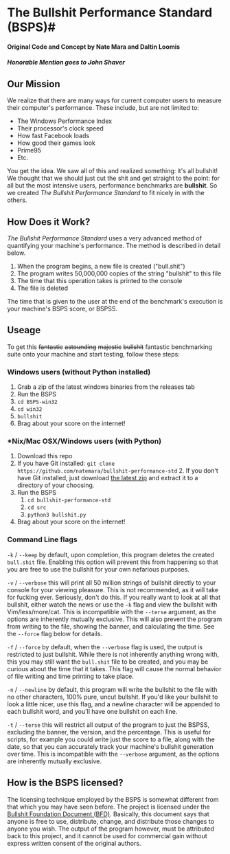 # The Bullshit Performance Standard (BSPS)#
#### Original Code and Concept by Nate Mara and Daltin Loomis ####
##### Honorable Mention goes to John Shaver #####

## Our Mission ##

We realize that there are many ways for current computer users to measure their
computer's performance. These include, but are not limited to:

- The Windows Performance Index
- Their processor's clock speed
- How fast Facebook loads
- How good their games look
- Prime95
- Etc.

You get the idea. We saw all of this and realized something: it's all bullshit!
We thought that we should just cut the shit and get straight to the point: for
all but the most intensive users, performance benchmarks are __bullshit__. So
we created _The Bullshit Performance Standard_ to fit nicely in with the
others.

## How Does it Work? ##

_The Bullshit Performance Standard_ uses a very advanced method of quantifying
your machine's performance. The method is described in detail below.

1. When the program begins, a new file is created ("bull.shit")
2. The program writes 50,000,000 copies of the string "bullshit" to this file
3. The time that this operation takes is printed to the console
4. The file is deleted

The time that is given to the user at the end of the benchmark's execution is
your machine's BSPS score, or BSPSS.

## Useage ##

To get this ~~fantastic~~ ~~astounding~~ ~~majestic~~ ~~bullshit~~ fantastic
benchmarking suite onto your machine and start testing, follow these steps:

### Windows users (without Python installed)
1. Grab a zip of the latest windows binaries from the releases tab
2. Run the BSPS
1. `cd BSPS-win32`
2. `cd win32`
3. `bullshit`
3. Brag about your score on the internet!

### \*Nix/Mac OSX/Windows users (with Python) ###
1. Download this repo
1. If you have Git installed: `git clone
   https://github.com/natemara/bullshit-performance-std`
	2. If you don't have Git installed, just download [the latest zip](https://github.com/natemara/bullshit-performance-std/zipball/master)
	   and extract it to a directory of your choosing.
2. Run the BSPS
	1. `cd bullshit-performance-std`
	2. `cd src`
	3. `python3 bullshit.py`
3. Brag about your score on the internet!

### Command Line flags ###

`-k` / `--keep` by default, upon completion, this program deletes the created
`bull.shit` file. Enabling this option will prevent this from happening so that
you are free to use the bullshit for your own nefarious purposes.

`-v` / `--verbose` this will print all 50 million strings of bullshit directly
to your console for your viewing pleasure. This is not recommended, as it will
take for fucking ever. Seriously, don't do this. If you really want to look at
all that bullshit, either watch the news or use the `-k` flag and view the
bullshit with Vim/less/more/cat. This is incompatible with the `--terse`
argument, as the options are inherently mutually exclusive. This will also
prevent the program from writing to the file, showing the banner, and
calculating the time. See the `--force` flag below for details.

`-f` / `--force` by default, when the `--verbose` flag is used, the output is
restricted to just bullshit. While there is not inherently anything wrong with,
this you may still want the `bull.shit` file to be created, and you may be
curious about the time that it takes. This flag will cause the normal behavior
of file writing and time printing to take place.

`-n` / `--newline` by default, this program will write the bullshit to the file
with no other characters, 100% pure, uncut bullshit. If you'd like your
bullshit to look a little nicer, use this flag, and a newline character will be
appended to each bullshit word, and you'll have one bullshit on each line.

`-t` / `--terse` this will restrict all output of the program to just the
BSPSS, excluding the banner, the version, and the percentage. This is useful
for scripts, for example you could write just the score to a file, along with
the date, so that you can accurately track your machine's bullshit
generation over time. This is incompatible with the `--verbose` argument,
as the options are inherently mutually exclusive.

## How is the BSPS licensed? ##

The licensing technique employed by the BSPS is somewhat different from
that which you may have seen before. The project is licensed under the
[Bullshit Foundation Document (BFD)](LICENSE).  Basically, this document
says that anyone is free to use, distribute, change, and distribute those
changes to anyone you wish. The output of the program however, must be
attributed back to this project, and it cannot be used for commercial gain
without express written consent of the original authors.
